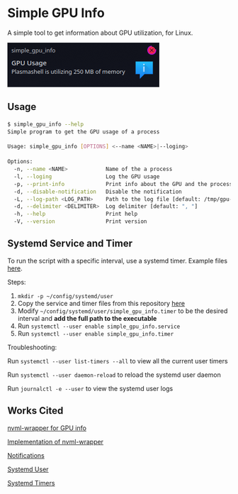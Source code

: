# Simple GPU Info

A simple tool to get information about GPU utilization, for Linux.

![Example](./img/example.png)

## Usage

```sh
$ simple_gpu_info --help
Simple program to get the GPU usage of a process

Usage: simple_gpu_info [OPTIONS] <--name <NAME>|--loging>

Options:
  -n, --name <NAME>            Name of the a process
  -l, --loging                 Log the GPU usage
  -p, --print-info             Print info about the GPU and the process
  -d, --disable-notification   Disable the notification
  -L, --log-path <LOG_PATH>    Path to the log file [default: /tmp/gpu-usage.log]
  -d, --delimiter <DELIMITER>  Log delimiter [default: ", "]
  -h, --help                   Print help
  -V, --version                Print version
```

## Systemd Service and Timer

To run the script with a specific interval, use a systemd timer. Example files [here](config/systemd/user).

Steps:

1. `mkdir -p ~/config/systemd/user`
2. Copy the service and timer files from this repository [here](config/systemd/user)
3. Modify `~/config/systemd/user/simple_gpu_info.timer` to be the desired interval and **add the full path to the executable**
4. Run `systemctl --user enable simple_gpu_info.service`
5. Run `systemctl --user enable simple_gpu_info.timer`

Troubleshooting:

Run `systemctl --user list-timers --all` to view all the current user timers

Run `systemctl --user daemon-reload` to reload the systemd user daemon

Run `journalctl -e --user` to view the systemd user logs

## Works Cited

[nvml-wrapper for GPU info](https://github.com/Cldfire/nvml-wrapper)

[Implementation of nvml-wrapper](https://github.com/BDHU/gpuinfo)

[Notifications](https://github.com/hoodie/notify-rust)

[Systemd User](https://wiki.archlinux.org/title/Systemd/User)

[Systemd Timers](https://wiki.archlinux.org/title/Systemd/Timers)
